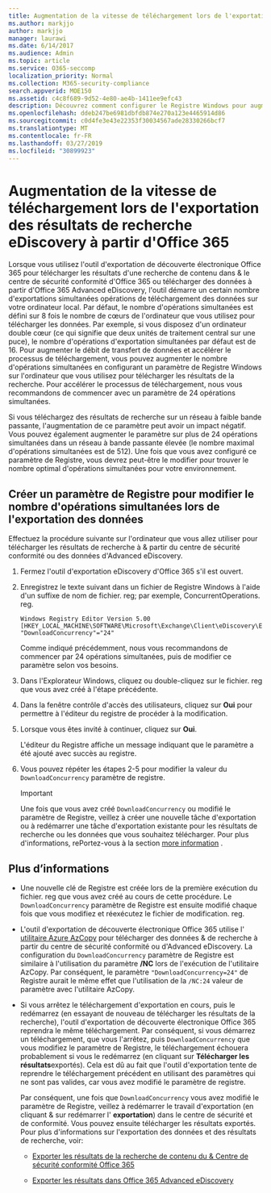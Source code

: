 ```yaml
---
title: Augmentation de la vitesse de téléchargement lors de l'exportation des résultats de recherche eDiscovery à partir d'Office 365
ms.author: markjjo
author: markjjo
manager: laurawi
ms.date: 6/14/2017
ms.audience: Admin
ms.topic: article
ms.service: O365-seccomp
localization_priority: Normal
ms.collection: M365-security-compliance
search.appverid: MOE150
ms.assetid: c4c8f689-9d52-4e80-ae4b-1411ee9efc43
description: Découvrez comment configurer le Registre Windows pour augmenter le débit des données lors du téléchargement des résultats de recherche et des données de recherche &amp; à partir du centre de sécurité et de la sécurité Office 365, ainsi que d'Office 365 Advanced eDiscovery.
ms.openlocfilehash: ddeb247be6981dbfdb874e270a123e4465914d86
ms.sourcegitcommit: c0d4fe3e43e22353f30034567ade28330266bcf7
ms.translationtype: MT
ms.contentlocale: fr-FR
ms.lasthandoff: 03/27/2019
ms.locfileid: "30899923"
---
```

# <a name="increase-the-download-speed-when-exporting-ediscovery-search-results-from-office-365"></a>Augmentation de la vitesse de téléchargement lors de l'exportation des résultats de recherche eDiscovery à partir d'Office 365

Lorsque vous utilisez l'outil d'exportation de découverte électronique Office 365 pour télécharger les résultats d'une recherche de contenu dans &amp; le centre de sécurité conformité d'Office 365 ou télécharger des données à partir d'Office 365 Advanced eDiscovery, l'outil démarre un certain nombre d'exportations simultanées opérations de téléchargement des données sur votre ordinateur local. Par défaut, le nombre d'opérations simultanées est défini sur 8 fois le nombre de cœurs de l'ordinateur que vous utilisez pour télécharger les données. Par exemple, si vous disposez d'un ordinateur double cœur (ce qui signifie que deux unités de traitement central sur une puce), le nombre d'opérations d'exportation simultanées par défaut est de 16. Pour augmenter le débit de transfert de données et accélérer le processus de téléchargement, vous pouvez augmenter le nombre d'opérations simultanées en configurant un paramètre de Registre Windows sur l'ordinateur que vous utilisez pour télécharger les résultats de la recherche. Pour accélérer le processus de téléchargement, nous vous recommandons de commencer avec un paramètre de 24 opérations simultanées.
  
Si vous téléchargez des résultats de recherche sur un réseau à faible bande passante, l'augmentation de ce paramètre peut avoir un impact négatif. Vous pouvez également augmenter le paramètre sur plus de 24 opérations simultanées dans un réseau à bande passante élevée (le nombre maximal d'opérations simultanées est de 512). Une fois que vous avez configuré ce paramètre de Registre, vous devrez peut-être le modifier pour trouver le nombre optimal d'opérations simultanées pour votre environnement.
  
## <a name="create-a-registry-setting-to-change-the-number-of-concurrent-operations-when-exporting-data"></a>Créer un paramètre de Registre pour modifier le nombre d'opérations simultanées lors de l'exportation des données

Effectuez la procédure suivante sur l'ordinateur que vous allez utiliser pour télécharger les résultats de recherche à &amp; partir du centre de sécurité conformité ou des données d'Advanced eDiscovery.
  
1. Fermez l'outil d'exportation eDiscovery d'Office 365 s'il est ouvert. 
    
2. Enregistrez le texte suivant dans un fichier de Registre Windows à l'aide d'un suffixe de nom de fichier. reg; par exemple, ConcurrentOperations. reg. 
    
    ```
    Windows Registry Editor Version 5.00
    [HKEY_LOCAL_MACHINE\SOFTWARE\Microsoft\Exchange\Client\eDiscovery\ExportTool]
    "DownloadConcurrency"="24"
    ```

    Comme indiqué précédemment, nous vous recommandons de commencer par 24 opérations simultanées, puis de modifier ce paramètre selon vos besoins.
    
3. Dans l'Explorateur Windows, cliquez ou double-cliquez sur le fichier. reg que vous avez créé à l'étape précédente.
    
4. Dans la fenêtre contrôle d'accès des utilisateurs, cliquez sur **Oui** pour permettre à l'éditeur du registre de procéder à la modification. 
    
5. Lorsque vous êtes invité à continuer, cliquez sur **Oui**.
    
    L'éditeur du Registre affiche un message indiquant que le paramètre a été ajouté avec succès au registre.
    
6. Vous pouvez répéter les étapes 2-5 pour modifier la valeur du `DownloadConcurrency` paramètre de registre. 
    
    > [!IMPORTANT]
    > Une fois que vous avez créé `DownloadConcurrency` ou modifié le paramètre de Registre, veillez à créer une nouvelle tâche d'exportation ou à redémarrer une tâche d'exportation existante pour les résultats de recherche ou les données que vous souhaitez télécharger. Pour plus d'informations, rePortez-vous à la section [more information](#more-information) . 
  
## <a name="more-information"></a>Plus d’informations

- Une nouvelle clé de Registre est créée lors de la première exécution du fichier. reg que vous avez créé au cours de cette procédure. Le `DownloadConcurrency` paramètre de Registre est ensuite modifié chaque fois que vous modifiez et réexécutez le fichier de modification. reg. 
    
- L'outil d'exportation de découverte électronique Office 365 utilise l' [utilitaire Azure AzCopy](https://go.microsoft.com/fwlink/?linkid=849949) pour télécharger des données &amp; de recherche à partir du centre de sécurité conformité ou d'Advanced eDiscovery. La configuration du `DownloadConcurrency` paramètre de Registre est similaire à l'utilisation du paramètre **/NC** lors de l'exécution de l'utilitaire AzCopy. Par conséquent, le paramètre `"DownloadConcurrency=24"` de Registre aurait le même effet que l'utilisation de la `/NC:24` valeur de paramètre avec l'utilitaire AzCopy. 
    
- Si vous arrêtez le téléchargement d'exportation en cours, puis le redémarrez (en essayant de nouveau de télécharger les résultats de la recherche), l'outil d'exportation de découverte électronique Office 365 reprendra le même téléchargement. Par conséquent, si vous démarrez un téléchargement, que vous l'arrêtez, puis `DownloadConcurrency` que vous modifiez le paramètre de Registre, le téléchargement échouera probablement si vous le redémarrez (en cliquant sur **Télécharger les résultats**exportés). Cela est dû au fait que l'outil d'exportation tente de reprendre le téléchargement précédent en utilisant des paramètres qui ne sont pas valides, car vous avez modifié le paramètre de registre.
    
    Par conséquent, une fois que `DownloadConcurrency` vous avez modifié le paramètre de Registre, veillez à redémarrer le travail d'exportation (en cliquant &amp; sur redémarrer l' **exportation**) dans le centre de sécurité et de conformité. Vous pouvez ensuite télécharger les résultats exportés. Pour plus d'informations sur l'exportation des données et des résultats de recherche, voir:
    
  - [Exporter les résultats de la recherche de contenu du &amp; Centre de sécurité conformité Office 365](export-search-results.md)
    
  - [Exporter les résultats dans Office 365 Advanced eDiscovery](export-results-in-advanced-ediscovery.md)
    
